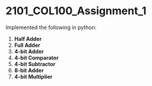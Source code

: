 # 2101_COL100_Assignment_1
Implemented the following in python:

1. **Half Adder**
2. **Full Adder**
3. **4-bit Adder**
4. **4-bit Comparator**
5. **4-bit Subtractor**
6. **8-bit Adder**
7. **4-bit Multiplier**
